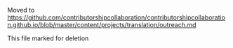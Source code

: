 Moved to https://github.com/contributorshipcollaboration/contributorshipcollaboration.github.io/blob/master/content/projects/translation/outreach.md

This file marked for deletion
